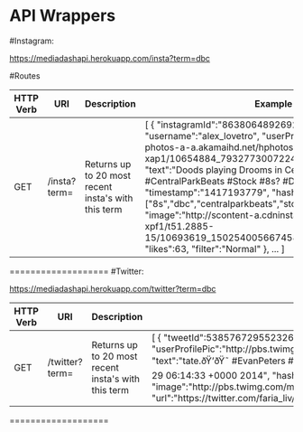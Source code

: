 API Wrappers
===================

#Instagram:

https://mediadashapi.herokuapp.com/insta?term=dbc

#Routes
<table>
  <thead>
    <th>HTTP Verb</th>
    <th>URI</th>
    <th>Description</th>
    <th colspan=2>Example</th>
</thead>
<tbody>
 <tr>
    <td>GET</td>
    <td>/insta?term=<term></td>
    <td>Returns up to 20 most recent insta's with this term</td>
    <td colspan=2>[
          { "instagramId":"863806489269250001_270206160",
            "username":"alex_lovetro",
            "userProfilePic":"https://igcdn-photos-a-a.akamaihd.net/hphotos-ak-xap1/10654884_793277300722416_1868987071_a.jpg",
            "text":"Doods playing Drooms in Central Poork. #CentralParkBeats #Stock #8s? #DBC",
            "location":null,
            "timestamp":"1417193779",
            "hashtags":["8s","dbc","centralparkbeats","stock"],
            "image":"http://scontent-a.cdninstagram.com/hphotos-xpf1/t51.2885-15/10693619_1502540056674581_546774803_n.jpg",
            "likes":63,
            "filter":"Normal"
          },
          ...
        ]</td>
</tr>
</tbody>
</table>

===================
#Twitter:

https://mediadashapi.herokuapp.com/twitter?term=dbc

<table>
  <thead>
    <th>HTTP Verb</th>
    <th>URI</th>
    <th>Description</th>
    <th colspan=2>Example</th>
</thead>
<tbody>
 <tr>
    <td>GET</td>
    <td>/twitter?term=<term></td>
    <td>Returns up to 20 most recent insta's with this term</td>
    <td colspan=2>[
        {
          "tweetId":538576729552326660,
          "username":"faria_liv",
          "userProfilePic":"http://pbs.twimg.com/profile_images/537955817790525440/jVtziDlP_normal.jpeg",
          "text":"tate.ðŸ’ðŸ˜ #EvanPeters #Omg http://t.co/wniQEfCuxb",
          "location":null,
          "timestamp":"Sat Nov 29 06:14:33 +0000 2014",
          "hashtags":["EvanPeters","Omg"],
          "image":"http://pbs.twimg.com/media/B3lopguCMAAcVJh.jpg",
          "likes":0,
          "reshares":0,
          "url":"https://twitter.com/faria_liv/status/538576729552326657"
        },
        ...
      ]</td>
</tr>
</tbody>
</table>
===================
